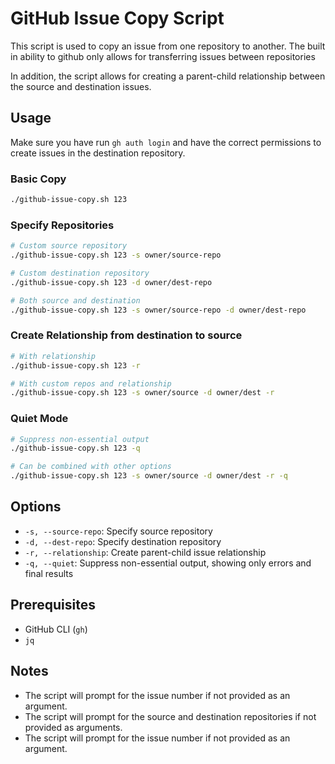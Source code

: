 # GitHub Issue Copy Script
This script is used to copy an issue from one repository to another.
The built in ability to github only allows for transferring issues between repositories

In addition, the script allows for creating a parent-child relationship between the source and destination issues.

## Usage

Make sure you have run `gh auth login` and have the correct permissions to create issues in the destination repository.


### Basic Copy
```bash
./github-issue-copy.sh 123
```

### Specify Repositories
```bash
# Custom source repository
./github-issue-copy.sh 123 -s owner/source-repo

# Custom destination repository
./github-issue-copy.sh 123 -d owner/dest-repo

# Both source and destination
./github-issue-copy.sh 123 -s owner/source-repo -d owner/dest-repo
```

### Create Relationship from destination to source
```bash
# With relationship
./github-issue-copy.sh 123 -r

# With custom repos and relationship
./github-issue-copy.sh 123 -s owner/source -d owner/dest -r
```

### Quiet Mode
```bash
# Suppress non-essential output
./github-issue-copy.sh 123 -q

# Can be combined with other options
./github-issue-copy.sh 123 -s owner/source -d owner/dest -r -q
```

## Options
- `-s, --source-repo`: Specify source repository
- `-d, --dest-repo`: Specify destination repository
- `-r, --relationship`: Create parent-child issue relationship
- `-q, --quiet`: Suppress non-essential output, showing only errors and final results

## Prerequisites
- GitHub CLI (`gh`)
- `jq`

## Notes
- The script will prompt for the issue number if not provided as an argument.
- The script will prompt for the source and destination repositories if not provided as arguments.
- The script will prompt for the issue number if not provided as an argument.
